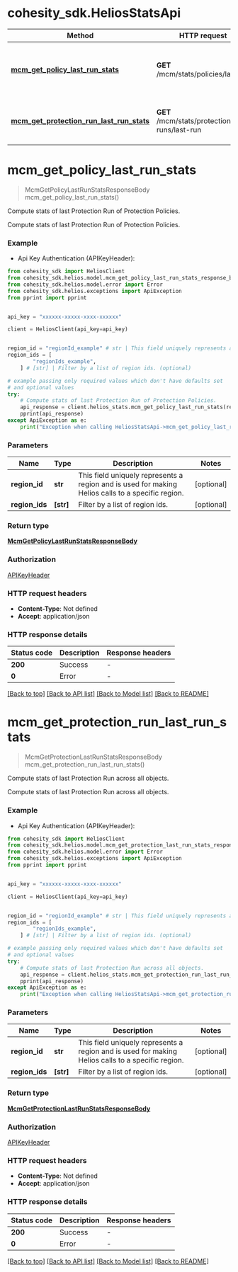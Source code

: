 # cohesity_sdk.HeliosStatsApi


Method | HTTP request | Description
------------- | ------------- | -------------
[**mcm_get_policy_last_run_stats**](HeliosStatsApi.md#mcm_get_policy_last_run_stats) | **GET** /mcm/stats/policies/lastRun | Compute stats of last Protection Run of Protection Policies.
[**mcm_get_protection_run_last_run_stats**](HeliosStatsApi.md#mcm_get_protection_run_last_run_stats) | **GET** /mcm/stats/protection-runs/last-run | Compute stats of last Protection Run across all objects.


# **mcm_get_policy_last_run_stats**
> McmGetPolicyLastRunStatsResponseBody mcm_get_policy_last_run_stats()

Compute stats of last Protection Run of Protection Policies.

Compute stats of last Protection Run of Protection Policies.

### Example

* Api Key Authentication (APIKeyHeader):
```python
from cohesity_sdk import HeliosClient
from cohesity_sdk.helios.model.mcm_get_policy_last_run_stats_response_body import McmGetPolicyLastRunStatsResponseBody
from cohesity_sdk.helios.model.error import Error
from cohesity_sdk.helios.exceptions import ApiException
from pprint import pprint


api_key = "xxxxxx-xxxxx-xxxx-xxxxxx"

client = HeliosClient(api_key=api_key)


region_id = "regionId_example" # str | This field uniquely represents a region and is used for making Helios calls to a specific region. (optional)
region_ids = [
        "regionIds_example",
    ] # [str] | Filter by a list of region ids. (optional)

# example passing only required values which don't have defaults set
# and optional values
try:
	# Compute stats of last Protection Run of Protection Policies.
	api_response = client.helios_stats.mcm_get_policy_last_run_stats(region_id=region_id, region_ids=region_ids)
	pprint(api_response)
except ApiException as e:
	print("Exception when calling HeliosStatsApi->mcm_get_policy_last_run_stats: %s\n" % e)
```


### Parameters

Name | Type | Description  | Notes
------------- | ------------- | ------------- | -------------
 **region_id** | **str**| This field uniquely represents a region and is used for making Helios calls to a specific region. | [optional]
 **region_ids** | **[str]**| Filter by a list of region ids. | [optional]

### Return type

[**McmGetPolicyLastRunStatsResponseBody**](McmGetPolicyLastRunStatsResponseBody.md)

### Authorization

[APIKeyHeader](../README.md#APIKeyHeader)

### HTTP request headers

 - **Content-Type**: Not defined
 - **Accept**: application/json


### HTTP response details
| Status code | Description | Response headers |
|-------------|-------------|------------------|
**200** | Success |  -  |
**0** | Error |  -  |

[[Back to top]](#) [[Back to API list]](../README.md#documentation-for-api-endpoints) [[Back to Model list]](../README.md#documentation-for-models) [[Back to README]](../README.md)

# **mcm_get_protection_run_last_run_stats**
> McmGetProtectionLastRunStatsResponseBody mcm_get_protection_run_last_run_stats()

Compute stats of last Protection Run across all objects.

Compute stats of last Protection Run across all objects.

### Example

* Api Key Authentication (APIKeyHeader):
```python
from cohesity_sdk import HeliosClient
from cohesity_sdk.helios.model.mcm_get_protection_last_run_stats_response_body import McmGetProtectionLastRunStatsResponseBody
from cohesity_sdk.helios.model.error import Error
from cohesity_sdk.helios.exceptions import ApiException
from pprint import pprint


api_key = "xxxxxx-xxxxx-xxxx-xxxxxx"

client = HeliosClient(api_key=api_key)


region_id = "regionId_example" # str | This field uniquely represents a region and is used for making Helios calls to a specific region. (optional)
region_ids = [
        "regionIds_example",
    ] # [str] | Filter by a list of region ids. (optional)

# example passing only required values which don't have defaults set
# and optional values
try:
	# Compute stats of last Protection Run across all objects.
	api_response = client.helios_stats.mcm_get_protection_run_last_run_stats(region_id=region_id, region_ids=region_ids)
	pprint(api_response)
except ApiException as e:
	print("Exception when calling HeliosStatsApi->mcm_get_protection_run_last_run_stats: %s\n" % e)
```


### Parameters

Name | Type | Description  | Notes
------------- | ------------- | ------------- | -------------
 **region_id** | **str**| This field uniquely represents a region and is used for making Helios calls to a specific region. | [optional]
 **region_ids** | **[str]**| Filter by a list of region ids. | [optional]

### Return type

[**McmGetProtectionLastRunStatsResponseBody**](McmGetProtectionLastRunStatsResponseBody.md)

### Authorization

[APIKeyHeader](../README.md#APIKeyHeader)

### HTTP request headers

 - **Content-Type**: Not defined
 - **Accept**: application/json


### HTTP response details
| Status code | Description | Response headers |
|-------------|-------------|------------------|
**200** | Success |  -  |
**0** | Error |  -  |

[[Back to top]](#) [[Back to API list]](../README.md#documentation-for-api-endpoints) [[Back to Model list]](../README.md#documentation-for-models) [[Back to README]](../README.md)

